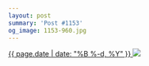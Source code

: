 ```yaml
---
layout: post
summary: 'Post #1153'
og_image: 1153-960.jpg
---
```


<p>
 <time>
  <a href="/1153">
   {{ page.date | date: "%B %-d, %Y" }}
  </a>
 </time>
 <a href="/1153">
  <img data-taken="5/4/2020" sizes="(min-width: 700px) 50vw, calc(100vw - 2rem)" src="{{ site.assets_url }}/1153-480.jpg" srcset="{{ site.assets_url }}/1153-240.jpg 240w, {{ site.assets_url }}/1153-480.jpg 480w, {{ site.assets_url }}/1153-720.jpg 720w, {{ site.assets_url }}/1153-960.jpg 960w"/>
 </a>
</p>
